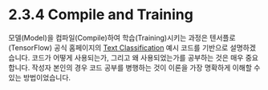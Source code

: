 # 2.3.4 Compile and Training

모델(Model)을 컴파일(Compile)하여 학습(Training)시키는 과정은 텐서플로(TensorFlow) 공식 홈페이지의 [Text Classification](https://www.tensorflow.org/beta/tutorials/keras/basic_text_classification_with_tfhub) 예시 코드를 기반으로 설명하겠습니다. 코드가 어떻게 사용되는가, 그리고 왜 사용되었는가를 공부하는 것은 매우 중요합니다. 작성자 본인의 경우 코드 공부를 병행하는 것이 이론을 가장 명확하게 이해할 수 있는 방법이었습니다.


